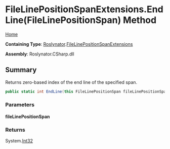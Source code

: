 <a name="_Top"></a>

# FileLinePositionSpanExtensions\.EndLine\(FileLinePositionSpan\) Method

[Home](../../../README.md#_Top)

**Containing Type**: [Roslynator](../../README.md#_Top)\.[FileLinePositionSpanExtensions](../README.md#_Top)

**Assembly**: Roslynator\.CSharp\.dll

## Summary

Returns zero\-based index of the end line of the specified span\.

```csharp
public static int EndLine(this FileLinePositionSpan fileLinePositionSpan)
```

### Parameters

#### fileLinePositionSpan

### Returns

System\.[Int32](https://docs.microsoft.com/en-us/dotnet/api/system.int32)

